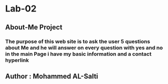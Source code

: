 # Lab-02

## About-Me Project

### The purpose of this web site is to ask the user 5 questions about Me and he will answer on every question with yes and no in the main Page i have my basic information and  a contact hyperlink

## Author : Mohammed AL-Salti
